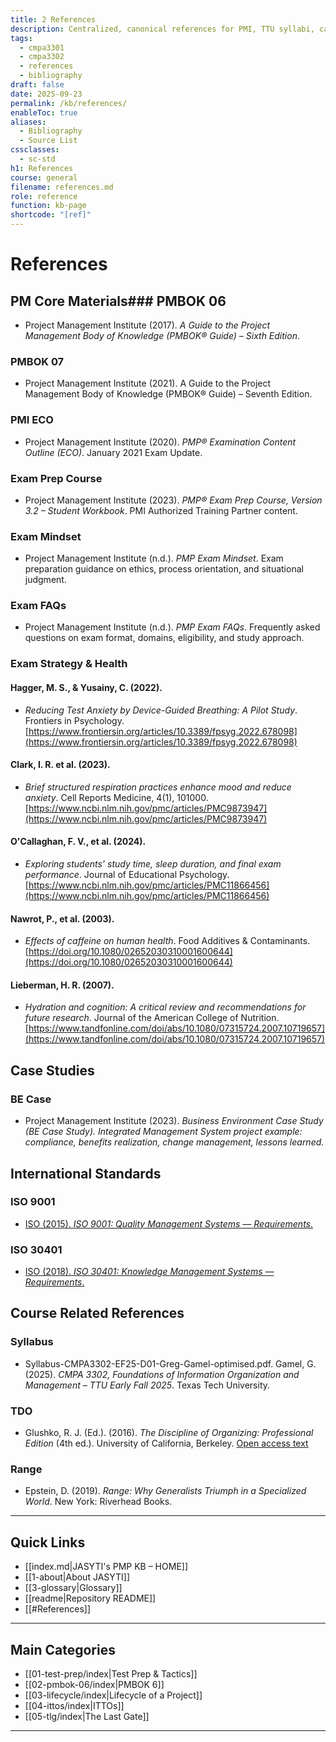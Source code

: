 ```yaml
---
title: 2 References
description: Centralized, canonical references for PMI, TTU syllabi, case studies, and international standards.
tags:
  - cmpa3301
  - cmpa3302
  - references
  - bibliography
draft: false
date: 2025-09-23
permalink: /kb/references/
enableToc: true
aliases:
  - Bibliography
  - Source List
cssclasses:
  - sc-std
h1: References
course: general
filename: references.md
role: reference
function: kb-page
shortcode: "[ref]"
---
```

# References

## PM Core Materials### PMBOK 06
- Project Management Institute (2017). *A Guide to the Project Management Body of Knowledge (PMBOK® Guide) – Sixth Edition*. 

### PMBOK 07
 - Project Management Institute (2021). A Guide to the Project Management Body of Knowledge (PMBOK® Guide) – Seventh Edition.

### PMI ECO
 -  Project Management Institute (2020). *PMP® Examination Content Outline (ECO)*. January 2021 Exam Update.

### Exam Prep Course
 - Project Management Institute (2023). *PMP® Exam Prep Course, Version 3.2 – Student Workbook*. PMI Authorized Training Partner content.

### Exam Mindset
 - Project Management Institute (n.d.). *PMP Exam Mindset*. Exam preparation guidance on ethics, process orientation, and situational judgment.  

### Exam FAQs
 - Project Management Institute (n.d.). *PMP Exam FAQs*. Frequently asked questions on exam format, domains, eligibility, and study approach.

 ### Exam Strategy & Health

#### Hagger, M. S., & Yusainy, C. (2022).
-  *Reducing Test Anxiety by Device-Guided Breathing: A Pilot Study*. Frontiers in Psychology. [https://www.frontiersin.org/articles/10.3389/fpsyg.2022.678098](https://www.frontiersin.org/articles/10.3389/fpsyg.2022.678098)

#### Clark, I. R. et al. (2023).
- *Brief structured respiration practices enhance mood and reduce anxiety*. Cell Reports Medicine, 4(1), 101000. [https://www.ncbi.nlm.nih.gov/pmc/articles/PMC9873947](https://www.ncbi.nlm.nih.gov/pmc/articles/PMC9873947)

#### O'Callaghan, F. V., et al. (2024).
- *Exploring students' study time, sleep duration, and final exam performance*. Journal of Educational Psychology. [https://www.ncbi.nlm.nih.gov/pmc/articles/PMC11866456](https://www.ncbi.nlm.nih.gov/pmc/articles/PMC11866456)

#### Nawrot, P., et al. (2003).
- *Effects of caffeine on human health*. Food Additives & Contaminants. [https://doi.org/10.1080/02652030310001600644](https://doi.org/10.1080/02652030310001600644)

#### Lieberman, H. R. (2007).
- *Hydration and cognition: A critical review and recommendations for future research*. Journal of the American College of Nutrition. [https://www.tandfonline.com/doi/abs/10.1080/07315724.2007.10719657](https://www.tandfonline.com/doi/abs/10.1080/07315724.2007.10719657)

## Case Studies

###  BE Case
- Project Management Institute (2023). *Business Environment Case Study (BE Case Study). Integrated Management System project example: compliance, benefits realization, change management, lessons learned.*

## International Standards

### ISO 9001
- [ISO (2015). *ISO 9001: Quality Management Systems — Requirements*.](https://www.iso.org/standard/62085.html)  
### ISO 30401
- [ISO (2018). *ISO 30401: Knowledge Management Systems — Requirements*.](https://www.iso.org/standard/68683.html)  

## Course Related References
### Syllabus
- Syllabus-CMPA3302-EF25-D01-Greg-Gamel-optimised.pdf. Gamel, G. (2025). *CMPA 3302, Foundations of Information Organization and Management – TTU Early Fall 2025*. Texas Tech University.

### TDO
- Glushko, R. J. (Ed.). (2016). *The Discipline of Organizing: Professional Edition* (4th ed.). University of California, Berkeley. [Open access text](https://berkeley.pressbooks.pub/tdo4p/)

### Range
- Epstein, D. (2019). *Range: Why Generalists Triumph in a Specialized World*. New York: Riverhead Books.

---
## Quick Links
- [[index.md|JASYTI's PMP KB – HOME]]
- [[1-about|About JASYTI]]
- [[3-glossary|Glossary]]
- [[readme|Repository README]]
- [[#References]]

---
## Main Categories
- [[01-test-prep/index|Test Prep & Tactics]]
- [[02-pmbok-06/index|PMBOK 6]]
- [[03-lifecycle/index|Lifecycle of a Project]]
- [[04-ittos/index|ITTOs]]
- [[05-tlg/index|The Last Gate]]

---
